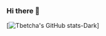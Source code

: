 ### Hi there 👋
[![Tbetcha's GitHub stats-Dark](https://tmb-github-readme-stats.vercel.app/api?username=tbetcha&show_icons=true&theme=dark#gh-dark-mode-only)]

<!--[![Tbetcha's GitHub stats-Dark](https://github-readme-stats.vercel.app/api?username=Tbetcha&show_icons=true&theme=dark#gh-dark-mode-only)](https://github.com/Tbetcha/github-readme-stats#gh-dark-mode-only) --!>
<!--
**TBetcha/Tbetcha** is a ✨ _special_ ✨ repository because its `README.md` (this file) appears on your GitHub profile.

Here are some ideas to get you started:


- 🔭 I’m currently working on ...
- 🌱 I’m currently learning ...
- 👯 I’m looking to collaborate on ...
- 🤔 I’m looking for help with ...
- 💬 Ask me about ...
- 📫 How to reach me: ...
- 😄 Pronouns: ...
- ⚡ Fun fact: ...
-->
